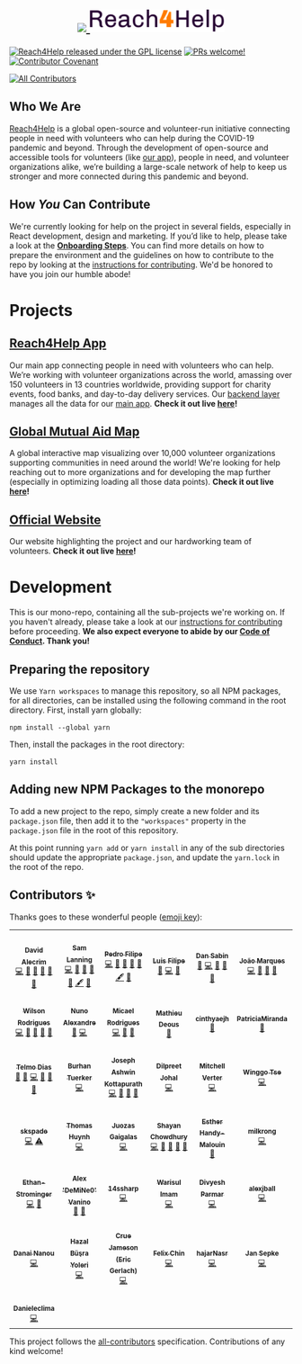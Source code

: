 <h1 align="center">
  <a href="https://www.reach4help.org">
    <img src="branding/logo/logo-compat.svg" width="60">
    <img src="branding/logo/logo-type.svg" height="40">
  </a>
</h1>

[![Reach4Help released under the GPL license](https://img.shields.io/badge/license-GPL-blue.svg)](./LICENSE)
[![PRs welcome!](https://img.shields.io/badge/PRs-welcome-brightgreen.svg)](./CONTRIBUTING.md)
[![Contributor Covenant](https://img.shields.io/badge/Contributor%20Covenant-v2.0%20adopted-ff69b4.svg)](./CODE_OF_CONDUCT.md)

<!-- ALL-CONTRIBUTORS-BADGE:START - Do not remove or modify this section -->

[![All Contributors](https://img.shields.io/badge/all_contributors-43-orange.svg?style=flat-square)](#contributors-)

<!-- ALL-CONTRIBUTORS-BADGE:END -->

## Who We Are

[Reach4Help](https://reach4help.org/) is a global open-source and volunteer-run initiative connecting people in need with volunteers who can help during the COVID-19 pandemic and beyond. Through the development of open-source and accessible tools for volunteers (like [our app](https://app.reach4help.org/)), people in need, and volunteer organizations alike, we’re building a large-scale network of help to keep us stronger and more connected during this pandemic and beyond.

## How _You_ Can Contribute

We're currently looking for help on the project in several fields, especially in React development, design and marketing. If you’d like to help, please take a look at the **[Onboarding Steps](https://github.com/reach4help/reach4help/wiki#onboading-steps)**. You can find more details on how to prepare the environment and the guidelines on how to contribute to the repo by looking at the [instructions for contributing](CONTRIBUTING.md). We'd be honored to have you join our humble abode!

# Projects

## [Reach4Help App](web-client)

Our main app connecting people in need with volunteers who can help. We’re working with volunteer organizations across the world, amassing over 150 volunteers in 13 countries worldwide, providing support for charity events, food banks, and day-to-day delivery services. Our [backend layer](functions) manages all the data for our [main app](/web-client/src/firebase/index.ts). **Check it out live [here](https://app.reach4help.org/)!**

## [Global Mutual Aid Map](map)

A global interactive map visualizing over 10,000 volunteer organizations supporting communities in need around the world! We're looking for help reaching out to more organizations and for developing the map further (especially in optimizing loading all those data points). **Check it out live [here](https://map.reach4help.org/)!**

## [Official Website](site)

Our website highlighting the project and our hardworking team of volunteers. **Check it out live [here](https://reach4help.org/)!**

# Development

This is our mono-repo, containing all the sub-projects we're working on. If you haven't already, please take a look at our [instructions for contributing](CONTRIBUTING.md) before proceeding. **We also expect everyone to abide by our [Code of Conduct](CODE_OF_CONDUCT.md). Thank you!**

## Preparing the repository

We use `Yarn workspaces` to manage this repository, so all NPM packages, for all directories, can be installed using the following command in the root directory. First, install yarn globally:

```
npm install --global yarn
```

Then, install the packages in the root directory:

```
yarn install
```

## Adding new NPM Packages to the monorepo

To add a new project to the repo,
simply create a new folder and its `package.json` file,
then add it to the `"workspaces"` property in the `package.json` file in the
root of this repository.

At this point running `yarn add` or `yarn install` in any of the sub directories
should update the appropriate `package.json`,
and update the `yarn.lock` in the root of the repo.

## Contributors ✨

Thanks goes to these wonderful people ([emoji key](https://allcontributors.org/docs/en/emoji-key)):

<!-- ALL-CONTRIBUTORS-LIST:START - Do not remove or modify this section -->
<!-- prettier-ignore-start -->
<!-- markdownlint-disable -->
<table>
  <tr>
    <td align="center"><a href="https://github.com/comoser"><img src="https://avatars2.githubusercontent.com/u/5495320?v=4?s=100" width="100px;" alt=""/><br /><sub><b>David Alecrim</b></sub></a><br /><a href="https://github.com/reach4help/reach4help/commits?author=comoser" title="Code">💻</a> <a href="https://github.com/reach4help/reach4help/commits?author=comoser" title="Documentation">📖</a> <a href="#ideas-comoser" title="Ideas, Planning, & Feedback">🤔</a> <a href="#maintenance-comoser" title="Maintenance">🚧</a> <a href="https://github.com/reach4help/reach4help/pulls?q=is%3Apr+reviewed-by%3Acomoser" title="Reviewed Pull Requests">👀</a> <a href="#projectManagement-comoser" title="Project Management">📆</a></td>
    <td align="center"><a href="https://sam.lanni.ng"><img src="https://avatars0.githubusercontent.com/u/3319932?v=4?s=100" width="100px;" alt=""/><br /><sub><b>Sam Lanning</b></sub></a><br /><a href="https://github.com/reach4help/reach4help/commits?author=s0" title="Code">💻</a> <a href="https://github.com/reach4help/reach4help/commits?author=s0" title="Documentation">📖</a> <a href="#ideas-s0" title="Ideas, Planning, & Feedback">🤔</a> <a href="#maintenance-s0" title="Maintenance">🚧</a> <a href="https://github.com/reach4help/reach4help/pulls?q=is%3Apr+reviewed-by%3As0" title="Reviewed Pull Requests">👀</a> <a href="#content-s0" title="Content">🖋</a> <a href="#projectManagement-s0" title="Project Management">📆</a></td>
    <td align="center"><a href="https://github.com/puzzledbytheweb"><img src="https://avatars0.githubusercontent.com/u/35262512?v=4?s=100" width="100px;" alt=""/><br /><sub><b>Pedro Filipe</b></sub></a><br /><a href="https://github.com/reach4help/reach4help/commits?author=puzzledbytheweb" title="Code">💻</a> <a href="https://github.com/reach4help/reach4help/commits?author=puzzledbytheweb" title="Documentation">📖</a> <a href="#ideas-puzzledbytheweb" title="Ideas, Planning, & Feedback">🤔</a> <a href="#maintenance-puzzledbytheweb" title="Maintenance">🚧</a> <a href="https://github.com/reach4help/reach4help/pulls?q=is%3Apr+reviewed-by%3Apuzzledbytheweb" title="Reviewed Pull Requests">👀</a> <a href="#content-puzzledbytheweb" title="Content">🖋</a> <a href="#projectManagement-puzzledbytheweb" title="Project Management">📆</a></td>
    <td align="center"><a href="https://www.linkedin.com/in/luis-oliveira-tech/"><img src="https://avatars0.githubusercontent.com/u/9373787?v=4?s=100" width="100px;" alt=""/><br /><sub><b>Luis Filipe</b></sub></a><br /><a href="https://github.com/reach4help/reach4help/commits?author=luisFilipePT" title="Documentation">📖</a> <a href="https://github.com/reach4help/reach4help/commits?author=luisFilipePT" title="Code">💻</a> <a href="#ideas-luisFilipePT" title="Ideas, Planning, & Feedback">🤔</a></td>
    <td align="center"><a href="http://freethinking.it"><img src="https://avatars0.githubusercontent.com/u/961844?v=4?s=100" width="100px;" alt=""/><br /><sub><b>Dan Sabin</b></sub></a><br /><a href="https://github.com/reach4help/reach4help/pulls?q=is%3Apr+reviewed-by%3Asabind" title="Reviewed Pull Requests">👀</a> <a href="https://github.com/reach4help/reach4help/commits?author=sabind" title="Code">💻</a> <a href="#ideas-sabind" title="Ideas, Planning, & Feedback">🤔</a> <a href="#maintenance-sabind" title="Maintenance">🚧</a> <a href="https://github.com/reach4help/reach4help/commits?author=sabind" title="Documentation">📖</a></td>
    <td align="center"><a href="https://github.com/jpmarques66"><img src="https://avatars1.githubusercontent.com/u/52417176?v=4?s=100" width="100px;" alt=""/><br /><sub><b>João Marques</b></sub></a><br /><a href="https://github.com/reach4help/reach4help/commits?author=jpmarques66" title="Code">💻</a> <a href="#ideas-jpmarques66" title="Ideas, Planning, & Feedback">🤔</a> <a href="https://github.com/reach4help/reach4help/commits?author=jpmarques66" title="Documentation">📖</a> <a href="https://github.com/reach4help/reach4help/pulls?q=is%3Apr+reviewed-by%3Ajpmarques66" title="Reviewed Pull Requests">👀</a></td>
    <td align="center"><a href="https://github.com/rbgoncalves"><img src="https://avatars1.githubusercontent.com/u/24323690?v=4?s=100" width="100px;" alt=""/><br /><sub><b>Rúben Gonçalves</b></sub></a><br /><a href="https://github.com/reach4help/reach4help/commits?author=rbgoncalves" title="Code">💻</a> <a href="#ideas-rbgoncalves" title="Ideas, Planning, & Feedback">🤔</a> <a href="https://github.com/reach4help/reach4help/pulls?q=is%3Apr+reviewed-by%3Arbgoncalves" title="Reviewed Pull Requests">👀</a></td>
  </tr>
  <tr>
    <td align="center"><a href="https://github.com/wr46"><img src="https://avatars0.githubusercontent.com/u/5550776?v=4?s=100" width="100px;" alt=""/><br /><sub><b>Wilson Rodrigues</b></sub></a><br /><a href="https://github.com/reach4help/reach4help/commits?author=wr46" title="Code">💻</a> <a href="#ideas-wr46" title="Ideas, Planning, & Feedback">🤔</a> <a href="#projectManagement-wr46" title="Project Management">📆</a> <a href="#maintenance-wr46" title="Maintenance">🚧</a> <a href="https://github.com/reach4help/reach4help/commits?author=wr46" title="Documentation">📖</a></td>
    <td align="center"><a href="http://namadnuno.alojamento-gratis.com/"><img src="https://avatars1.githubusercontent.com/u/9502562?v=4?s=100" width="100px;" alt=""/><br /><sub><b>Nuno Alexandre</b></sub></a><br /><a href="#ideas-namadnuno" title="Ideas, Planning, & Feedback">🤔</a> <a href="https://github.com/reach4help/reach4help/commits?author=namadnuno" title="Code">💻</a></td>
    <td align="center"><a href="https://micaelr95.github.io/"><img src="https://avatars3.githubusercontent.com/u/12500655?v=4?s=100" width="100px;" alt=""/><br /><sub><b>Micael Rodrigues</b></sub></a><br /><a href="https://github.com/reach4help/reach4help/commits?author=micaelr95" title="Code">💻</a> <a href="https://github.com/reach4help/reach4help/commits?author=micaelr95" title="Documentation">📖</a> <a href="https://github.com/reach4help/reach4help/pulls?q=is%3Apr+reviewed-by%3Amicaelr95" title="Reviewed Pull Requests">👀</a></td>
    <td align="center"><a href="https://github.com/mdeous"><img src="https://avatars1.githubusercontent.com/u/393165?v=4?s=100" width="100px;" alt=""/><br /><sub><b>Mathieu Deous</b></sub></a><br /><a href="https://github.com/reach4help/reach4help/commits?author=mdeous" title="Documentation">📖</a></td>
    <td align="center"><a href="https://github.com/cinthyaejh"><img src="https://avatars1.githubusercontent.com/u/40286823?v=4?s=100" width="100px;" alt=""/><br /><sub><b>cinthyaejh</b></sub></a><br /><a href="#design-cinthyaejh" title="Design">🎨</a></td>
    <td align="center"><a href="https://github.com/PatriciaMiranda"><img src="https://avatars1.githubusercontent.com/u/62437898?v=4?s=100" width="100px;" alt=""/><br /><sub><b>PatriciaMiranda</b></sub></a><br /><a href="#design-PatriciaMiranda" title="Design">🎨</a></td>
    <td align="center"><a href="https://github.com/r13serra11"><img src="https://avatars1.githubusercontent.com/u/62537457?v=4?s=100" width="100px;" alt=""/><br /><sub><b>Rita Serra</b></sub></a><br /><a href="#design-r13serra11" title="Design">🎨</a></td>
  </tr>
  <tr>
    <td align="center"><a href="https://github.com/telmodias"><img src="https://avatars1.githubusercontent.com/u/30916?v=4?s=100" width="100px;" alt=""/><br /><sub><b>Telmo Dias</b></sub></a><br /><a href="#ideas-telmodias" title="Ideas, Planning, & Feedback">🤔</a> <a href="https://github.com/reach4help/reach4help/commits?author=telmodias" title="Documentation">📖</a> <a href="https://github.com/reach4help/reach4help/commits?author=telmodias" title="Code">💻</a> <a href="https://github.com/reach4help/reach4help/pulls?q=is%3Apr+reviewed-by%3Atelmodias" title="Reviewed Pull Requests">👀</a> <a href="#projectManagement-telmodias" title="Project Management">📆</a> <a href="#design-telmodias" title="Design">🎨</a></td>
    <td align="center"><a href="https://btuerker.com"><img src="https://avatars0.githubusercontent.com/u/46192266?v=4?s=100" width="100px;" alt=""/><br /><sub><b>Burhan Tuerker</b></sub></a><br /><a href="https://github.com/reach4help/reach4help/commits?author=btuerker" title="Code">💻</a></td>
    <td align="center"><a href="https://github.com/ashwinkjoseph"><img src="https://avatars2.githubusercontent.com/u/13694998?v=4?s=100" width="100px;" alt=""/><br /><sub><b>Joseph Ashwin Kottapurath</b></sub></a><br /><a href="https://github.com/reach4help/reach4help/commits?author=ashwinkjoseph" title="Code">💻</a> <a href="https://github.com/reach4help/reach4help/pulls?q=is%3Apr+reviewed-by%3Aashwinkjoseph" title="Reviewed Pull Requests">👀</a> <a href="#ideas-ashwinkjoseph" title="Ideas, Planning, & Feedback">🤔</a> <a href="https://github.com/reach4help/reach4help/commits?author=ashwinkjoseph" title="Documentation">📖</a></td>
    <td align="center"><a href="https://github.com/djohal"><img src="https://avatars1.githubusercontent.com/u/9207593?s=400?s=100" width="100px;" alt=""/><br /><sub><b>Dilpreet Johal</b></sub></a><br /><a href="https://github.com/reach4help/reach4help/commits?author=djohal" title="Code">💻</a></td>
    <td align="center"><a href="https://github.com/mcverter"><img src="https://avatars0.githubusercontent.com/u/1453956?v=4?s=100" width="100px;" alt=""/><br /><sub><b>Mitchell Verter</b></sub></a><br /><a href="https://github.com/reach4help/reach4help/commits?author=mcverter" title="Code">💻</a></td>
    <td align="center"><a href="https://github.com/winggo"><img src="https://avatars1.githubusercontent.com/u/26425671?v=4?s=100" width="100px;" alt=""/><br /><sub><b>Winggo Tse</b></sub></a><br /><a href="https://github.com/reach4help/reach4help/commits?author=winggo" title="Code">💻</a></td>
    <td align="center"><a href="https://github.com/sharmmad"><img src="https://avatars1.githubusercontent.com/u/5454024?v=4?s=100" width="100px;" alt=""/><br /><sub><b>sharmmad</b></sub></a><br /><a href="https://github.com/reach4help/reach4help/commits?author=sharmmad" title="Code">💻</a></td>
  </tr>
  <tr>
    <td align="center"><a href="https://github.com/skspade"><img src="https://avatars0.githubusercontent.com/u/43147936?v=4?s=100" width="100px;" alt=""/><br /><sub><b>skspade</b></sub></a><br /><a href="https://github.com/reach4help/reach4help/commits?author=skspade" title="Code">💻</a> <a href="https://github.com/reach4help/reach4help/commits?author=skspade" title="Tests">⚠️</a></td>
    <td align="center"><a href="https://github.com/thomas-t-huynh"><img src="https://avatars1.githubusercontent.com/u/16145617?v=4?s=100" width="100px;" alt=""/><br /><sub><b>Thomas Huynh</b></sub></a><br /><a href="https://github.com/reach4help/reach4help/commits?author=thomas-t-huynh" title="Code">💻</a></td>
    <td align="center"><a href="https://github.com/juozasg"><img src="https://avatars3.githubusercontent.com/u/4100?v=4?s=100" width="100px;" alt=""/><br /><sub><b>Juozas Gaigalas</b></sub></a><br /><a href="https://github.com/reach4help/reach4help/commits?author=juozasg" title="Code">💻</a></td>
    <td align="center"><a href="https://github.com/schowdhury8"><img src="https://avatars3.githubusercontent.com/u/29135917?v=4?s=100" width="100px;" alt=""/><br /><sub><b>Shayan Chowdhury</b></sub></a><br /><a href="https://github.com/reach4help/reach4help/commits?author=schowdhury8" title="Code">💻</a> <a href="#ideas-schowdhury8" title="Ideas, Planning, & Feedback">🤔</a> <a href="https://github.com/reach4help/reach4help/pulls?q=is%3Apr+reviewed-by%3Aschowdhury8" title="Reviewed Pull Requests">👀</a> <a href="https://github.com/reach4help/reach4help/commits?author=schowdhury8" title="Documentation">📖</a> <a href="#projectManagement-schowdhury8" title="Project Management">📆</a></td>
    <td align="center"><a href="https://github.com/CorporateInvesther"><img src="https://avatars3.githubusercontent.com/u/65609627?v=4?s=100" width="100px;" alt=""/><br /><sub><b>Esther Handy-Malouin</b></sub></a><br /><a href="#userTesting-CorporateInvesther" title="User Testing">📓</a></td>
    <td align="center"><a href="http://codingeric.com"><img src="https://avatars2.githubusercontent.com/u/15906981?v=4?s=100" width="100px;" alt=""/><br /><sub><b>milkrong</b></sub></a><br /><a href="https://github.com/reach4help/reach4help/commits?author=milkrong" title="Code">💻</a></td>
    <td align="center"><a href="https://github.com/gorostiaga"><img src="https://avatars1.githubusercontent.com/u/46466795?v=4?s=100" width="100px;" alt=""/><br /><sub><b>gorostiaga</b></sub></a><br /><a href="#projectManagement-gorostiaga" title="Project Management">📆</a> <a href="#ideas-gorostiaga" title="Ideas, Planning, & Feedback">🤔</a></td>
  </tr>
  <tr>
    <td align="center"><a href="https://ethanstrominger.com"><img src="https://avatars0.githubusercontent.com/u/32078396?v=4?s=100" width="100px;" alt=""/><br /><sub><b>Ethan-Strominger</b></sub></a><br /><a href="https://github.com/reach4help/reach4help/commits?author=ethanstrominger" title="Code">💻</a> <a href="#ideas-ethanstrominger" title="Ideas, Planning, & Feedback">🤔</a></td>
    <td align="center"><a href="https://github.com/TheRealAlexV"><img src="https://avatars2.githubusercontent.com/u/815793?v=4?s=100" width="100px;" alt=""/><br /><sub><b>Alex 'DeMiNe0' Vanino</b></sub></a><br /><a href="#ideas-TheRealAlexV" title="Ideas, Planning, & Feedback">🤔</a> <a href="https://github.com/reach4help/reach4help/commits?author=TheRealAlexV" title="Documentation">📖</a></td>
    <td align="center"><a href="https://github.com/14ssharp"><img src="https://avatars0.githubusercontent.com/u/43449026?v=4?s=100" width="100px;" alt=""/><br /><sub><b>14ssharp</b></sub></a><br /><a href="https://github.com/reach4help/reach4help/commits?author=14ssharp" title="Code">💻</a></td>
    <td align="center"><a href="https://github.com/leadersheir"><img src="https://avatars2.githubusercontent.com/u/57336955?v=4?s=100" width="100px;" alt=""/><br /><sub><b>Warisul Imam</b></sub></a><br /><a href="https://github.com/reach4help/reach4help/commits?author=leadersheir" title="Code">💻</a></td>
    <td align="center"><a href="https://github.com/Tapudp"><img src="https://avatars3.githubusercontent.com/u/8810813?v=4?s=100" width="100px;" alt=""/><br /><sub><b>Divyesh Parmar</b></sub></a><br /><a href="https://github.com/reach4help/reach4help/commits?author=Tapudp" title="Code">💻</a></td>
    <td align="center"><a href="https://github.com/alexjball"><img src="https://avatars3.githubusercontent.com/u/8595776?v=4?s=100" width="100px;" alt=""/><br /><sub><b>alexjball</b></sub></a><br /><a href="https://github.com/reach4help/reach4help/commits?author=alexjball" title="Code">💻</a></td>
    <td align="center"><a href="https://ansh-saini.github.io"><img src="https://avatars1.githubusercontent.com/u/32511936?v=4?s=100" width="100px;" alt=""/><br /><sub><b>Ansh Saini</b></sub></a><br /><a href="https://github.com/reach4help/reach4help/commits?author=ansh-saini" title="Code">💻</a></td>
  </tr>
  <tr>
    <td align="center"><a href="https://www.linkedin.com/in/dnanou/"><img src="https://avatars2.githubusercontent.com/u/22467291?v=4?s=100" width="100px;" alt=""/><br /><sub><b>Danai Nanou</b></sub></a><br /><a href="https://github.com/reach4help/reach4help/commits?author=danainanou" title="Code">💻</a></td>
    <td align="center"><a href="https://github.com/HazalYoleri"><img src="https://avatars3.githubusercontent.com/u/39515623?v=4?s=100" width="100px;" alt=""/><br /><sub><b>Hazal Büşra Yoleri</b></sub></a><br /><a href="https://github.com/reach4help/reach4help/commits?author=HazalYoleri" title="Code">💻</a></td>
    <td align="center"><a href="http://cruejameson.com"><img src="https://avatars1.githubusercontent.com/u/60672128?v=4?s=100" width="100px;" alt=""/><br /><sub><b>Crue Jameson (Eric Gerlach)</b></sub></a><br /><a href="https://github.com/reach4help/reach4help/commits?author=Cruebee" title="Code">💻</a></td>
    <td align="center"><a href="https://felixchin.com"><img src="https://avatars0.githubusercontent.com/u/51896195?v=4?s=100" width="100px;" alt=""/><br /><sub><b>Felix Chin</b></sub></a><br /><a href="https://github.com/reach4help/reach4help/commits?author=felix-chin" title="Code">💻</a></td>
    <td align="center"><a href="https://github.com/hajarNasr"><img src="https://avatars0.githubusercontent.com/u/43115763?v=4?s=100" width="100px;" alt=""/><br /><sub><b>hajarNasr</b></sub></a><br /><a href="https://github.com/reach4help/reach4help/commits?author=hajarNasr" title="Code">💻</a></td>
    <td align="center"><a href="https://github.com/jansepke"><img src="https://avatars.githubusercontent.com/u/625043?v=4?s=100" width="100px;" alt=""/><br /><sub><b>Jan Sepke</b></sub></a><br /><a href="https://github.com/reach4help/reach4help/commits?author=jansepke" title="Code">💻</a></td>
    <td align="center"><a href="https://mohmed98.github.io/mohamedAtta/"><img src="https://avatars.githubusercontent.com/u/43110858?v=4?s=100" width="100px;" alt=""/><br /><sub><b>Mohamed Atta</b></sub></a><br /><a href="https://github.com/reach4help/reach4help/commits?author=mohmed98" title="Code">💻</a></td>
  </tr>
  <tr>
    <td align="center"><a href="https://github.com/Danieleclima"><img src="https://avatars.githubusercontent.com/u/43587144?v=4?s=100" width="100px;" alt=""/><br /><sub><b>Danieleclima</b></sub></a><br /><a href="https://github.com/reach4help/reach4help/commits?author=Danieleclima" title="Code">💻</a></td>
  </tr>
</table>

<!-- markdownlint-restore -->
<!-- prettier-ignore-end -->

<!-- ALL-CONTRIBUTORS-LIST:END -->

This project follows the [all-contributors](https://github.com/all-contributors/all-contributors) specification. Contributions of any kind welcome!
